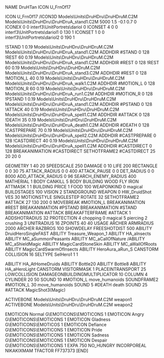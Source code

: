 NAME DruHTan
ICON U_FrnOf17

ICON U_FrnOf17
/ICON3D Models\Units\DruHDru\DruHDruM.C2M Models\Units\DruHDru\DruHDruA_stand1.C2M 5000 1.5 -0.1 0.7 0  
ICONEX 0 0 interf3\UnitPortrets\dariol 0
ICONSET 4 0 0 interf3\UnitPortrets\dariol1 0 130 1
ICONSET 1 0 0 interf3\UnitPortrets\dariol2 0 190 1

!STAND          1 0.19 Models\Units\DruHDru\DruHDruM.C2M Models\Units\DruHDru\DruHDruA_stand1.C2M
ADDHDIR #STAND 0 128
!REST          60 0.19 Models\Units\DruHDru\DruHDruM.C2M Models\Units\DruHDru\DruHDruA_stand1.C2M
ADDHDIR #REST 0 128
!REST          60 0.19 Models\Units\DruHDru\DruHDruM.C2M Models\Units\DruHDru\DruHDruA_stand3.C2M
ADDHDIR #REST 0 128
!MOTION_L      40 0.19 Models\Units\DruHDru\DruHDruM.C2M Models\Units\DruHDru\DruHDruA_walk1.C2M
ADDHDIR #MOTION_L 0 128                        	
!MOTION_R      60 0.19 Models\Units\DruHDru\DruHDruM.C2M Models\Units\DruHDru\DruHDruA_run1.C2M
ADDHDIR #MOTION_R 0 128                        	
!PSTAND        1  0.19 Models\Units\DruHDru\DruHDruM.C2M Models\Units\DruHDru\DruHDruA_stand1.C2M
ADDHDIR #PSTAND 0 128 
!ATTACK        40 0.19 Models\Units\DruHDru\DruHDruM.C2M Models\Units\DruHDru\DruHDruA_spell1.C2M
ADDHDIR #ATTACK 0 128
!DEATH         35 0.19 Models\Units\DruHDru\DruHDruM.C2M Models\Units\DruHDru\DruHDruA_death1.C2M
ADDHDIR #DEATH 0 128
!CASTPREPARE   70  0.19 Models\Units\DruHDru\DruHDruM.C2M Models\Units\DruHDru\DruHDruA_spell2.C2M
ADDHDIR #CASTPREPARE 0 128
!CASTDIRECT    40  0.19 Models\Units\DruHDru\DruHDruM.C2M Models\Units\DruHDru\DruHDruA_spell1.C2M
ADDHDIR #CASTDIRECT 0 128
BREAKANIMATION #CASTDIRECT
SETHOTFRAME2 #CASTDIRECT 25 20 20 0

GEOMETRY 1 40 20
SPEEDSCALE 250
DAMAGE   0 10
LIFE     200
RECTANGLE 0 0 30 75
ATTACK_RADIUS 0 0 400
ATTACK_PAUSE 0 0
DET_RADIUS 0 0 8000
ADD_ATTACK_RADIUS 0 96
SEARCH_ENEMY_RADIUS 400
MATHERIAL 1 BODY
CANKILL 5 BODY BUILDING WOOD FLY IRON
ATTMASK 1 1 BUILDING
PRICE 1 FOOD 100
WEAPONKIND 0 magical
BUILDSTAGES 100
VISION 2
STANDGROUND
WEAPON 0 HW_DruidShot
VES 30
MOTIONSTYLE SINGLESTEP
ROTATE 32
SETHOTFRAME2 #ATTACK 27 130 200 0
MOVEBREAK #MOTION_L
BREAKANIMATION #REST
BREAKANIMATION #PSTAND
BREAKANIMATION #STAND
BREAKANIMATION #ATTACK
BREAKAFTERFRAME #ATTACK 1
ADDSHOTRADIUS 32
PROTECTION 4 chopping 0 magical 5 piercing 2 crushing 3
UNITRADIUS 16
ZPOINTS 40 40
USAGE ARCHER
ARMRADIUS 		2000
ARCHER
RAZBROS 100
SHOWDELAY
FREESHOTDIST 500
ABILITY DruidHeroSingleFAST
ABILITY Treasure_Weapon_1
ABILITY HA_aInsects
ABILITY MC_aSummonPeasants
ABILITY MC_aCallOfNature
/ABILITY MC_aShieldMagic
ABILITY MagicCardStoneSkin
ABILITY MC_aWallOfRoots
ABILITY MagicCardSwarmOfInsects 
ABILITY HeroAura_aRun_S
CANSTORM
COLLISION 16
SELTYPE SelHero1 1 1

ABILITY HA_AtHomeDruids
ABILITY Bottle20
ABILITY Bottle8
ABILITY HA_aHeroLight
CANSTORM
VISITORMASK 1
PLACEINTRANSPORT 25
LOWCOLLISION
DAMAGEONBUILDINGMULTIPLICATOR 10
COLUMN 4
CYLINDER 20 50
SOUND 10 #MOTION_L move_humanoids
SOUNDFRAME2 #MOTION_L 30 move_humanoids
SOUND 5 #DEATH death
SOUND 25 #ATTACK MagicShot3(Magic)

ACTIVEBONE Models\Units\DruHDru\DruHDruM.C2M weapon1
ACTIVEBONE Models\Units\DruHDru\DruHDruM.C2M weapon2

EMOTICON Normal G\EMOTICONS\EMOTICONS 1
EMOTICON Angry G\EMOTICONS\EMOTICONS 1
EMOTICON Gladness G\EMOTICONS\EMOTICOS 1
EMOTICON Defiance G\EMOTICONS\EMOTICONS 1
EMOTICON Pride G\EMOTICONS\EMOTICONS 1
EMOTICON Sadness G\EMOTICONS\EMOTICONS 1
EMOTICON Despair G\EMOTICONS\EMOTICONS 1
EXPA 750
NO_HUNGRY
INCORPOREAL
NIKAKIXMAM
TFACTOR FF737373
[END]
